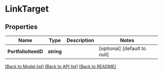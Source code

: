 # LinkTarget

## Properties
Name | Type | Description | Notes
------------ | ------------- | ------------- | -------------
**PortfolioItemID** | **string** |  | [optional] [default to null]

[[Back to Model list]](../README.md#documentation-for-models) [[Back to API list]](../README.md#documentation-for-api-endpoints) [[Back to README]](../README.md)


